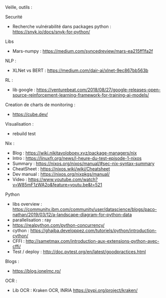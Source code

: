 Veille, outils :

Securité
- Recherche vulnérabilité dans packages python : https://snyk.io/docs/snyk-for-python/

Libs
- Mars-numpy : https://medium.com/syncedreview/mars-ea215ff1fa2f

NLP :
- XLNet vs BERT : https://medium.com/dair-ai/xlnet-9ec867bb563b

RL :
- lib google : https://venturebeat.com/2018/08/27/google-releases-open-source-reinforcement-learning-framework-for-training-ai-models/

Creation de charts de monitoring :
- https://cube.dev/

Visualisation :
- rebuild test

Nix :
- Blog : https://wiki.nikitavoloboev.xyz/package-managers/nix
- Intro : https://linuxfr.org/news/l-heure-du-test-episode-1-nixos
- Summary : https://nixos.org/nixos/manual/#sec-nix-syntax-summary
- CheatSheet : https://nixos.wiki/wiki/Cheatsheet
- Dev manual : https://nixos.org/nixpkgs/manual/
- Video : https://www.youtube.com/watch?v=W85mF1zWA2o&feature=youtu.be&t=521

Python
- libs overview : https://community.ibm.com/community/user/datascience/blogs/paco-nathan/2019/03/12/a-landscape-diagram-for-python-data
- parallelisation : ray
- https://realpython.com/python-concurrency/
- cython : https://ghajba.developpez.com/tutoriels/python/introduction-cython/
- CFFI : http://sametmax.com/introduction-aux-extensions-python-avec-cffi/
- Test / deploy : http://doc.pytest.org/en/latest/goodpractices.html

Blogs :
- https://blog.ionelmc.ro/

OCR :
- Lib OCR : Kraken OCR, INRIA https://pypi.org/project/kraken/
